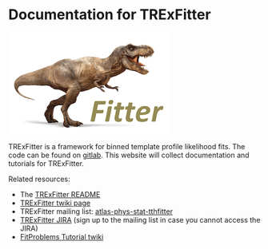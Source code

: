 # Documentation for TRExFitter

![TRExFitter logo](img/TRExFitter_logo.png)

TRExFitter is a framework for binned template profile likelihood fits.
The code can be found on [gitlab](https://gitlab.cern.ch/TRExStats/TRExFitter).
This website will collect documentation and tutorials for TRExFitter.

Related resources:

- The [TRExFitter README](https://gitlab.cern.ch/TRExStats/TRExFitter/blob/master/README.md)
- [TRExFitter twiki page](https://twiki.cern.ch/twiki/bin/view/AtlasProtected/TtHFitter)
- TRExFitter mailing list: [atlas-phys-stat-tthfitter](https://e-groups.cern.ch/e-groups/EgroupsSubscription.do?egroupName=atlas-phys-stat-tthfitter)
- [TRExFitter JIRA](https://its.cern.ch/jira/projects/TTHFITTER/summary) (sign up to the mailing list in case you cannot access the JIRA)
- [FitProblems Tutorial twiki](https://twiki.cern.ch/twiki/bin/view/AtlasProtected/FitProblemsTutorial)
